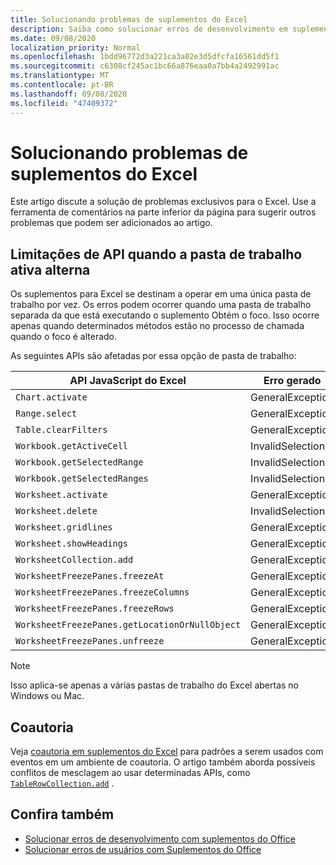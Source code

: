 ```yaml
---
title: Solucionando problemas de suplementos do Excel
description: Saiba como solucionar erros de desenvolvimento em suplementos do Excel.
ms.date: 09/08/2020
localization_priority: Normal
ms.openlocfilehash: 1bdd96772d3a221ca3a02e3d5dfcfa16561dd5f1
ms.sourcegitcommit: c6308cf245ac1bc66a876eaa0a7bb4a2492991ac
ms.translationtype: MT
ms.contentlocale: pt-BR
ms.lasthandoff: 09/08/2020
ms.locfileid: "47409372"
---
```

# <a name="troubleshooting-excel-add-ins"></a>Solucionando problemas de suplementos do Excel

Este artigo discute a solução de problemas exclusivos para o Excel. Use a ferramenta de comentários na parte inferior da página para sugerir outros problemas que podem ser adicionados ao artigo.

## <a name="api-limitations-when-the-active-workbook-switches"></a>Limitações de API quando a pasta de trabalho ativa alterna

Os suplementos para Excel se destinam a operar em uma única pasta de trabalho por vez. Os erros podem ocorrer quando uma pasta de trabalho separada da que está executando o suplemento Obtém o foco. Isso ocorre apenas quando determinados métodos estão no processo de chamada quando o foco é alterado.

As seguintes APIs são afetadas por essa opção de pasta de trabalho:

|API JavaScript do Excel | Erro gerado |
|--|--|
| `Chart.activate` | GeneralException |
| `Range.select` | GeneralException |
| `Table.clearFilters` | GeneralException |
| `Workbook.getActiveCell`  | InvalidSelection|
| `Workbook.getSelectedRange` | InvalidSelection|
| `Workbook.getSelectedRanges`  | InvalidSelection|
| `Worksheet.activate` | GeneralException |
| `Worksheet.delete`  | InvalidSelection|
| `Worksheet.gridlines` | GeneralException |
| `Worksheet.showHeadings` | GeneralException |
| `WorksheetCollection.add` | GeneralException |
| `WorksheetFreezePanes.freezeAt` | GeneralException |
| `WorksheetFreezePanes.freezeColumns` | GeneralException |
| `WorksheetFreezePanes.freezeRows` | GeneralException |
| `WorksheetFreezePanes.getLocationOrNullObject`| GeneralException |
| `WorksheetFreezePanes.unfreeze` | GeneralException |

> [!NOTE]
> Isso aplica-se apenas a várias pastas de trabalho do Excel abertas no Windows ou Mac.

## <a name="coauthoring"></a>Coautoria

Veja [coautoria em suplementos do Excel](co-authoring-in-excel-add-ins.md) para padrões a serem usados com eventos em um ambiente de coautoria. O artigo também aborda possíveis conflitos de mesclagem ao usar determinadas APIs, como [`TableRowCollection.add`](/javascript/api/excel/excel.tablerowcollection#add-index--values-) .

## <a name="see-also"></a>Confira também

- [Solucionar erros de desenvolvimento com suplementos do Office](../testing/troubleshoot-development-errors.md)
- [Solucionar erros de usuários com Suplementos do Office](../testing/testing-and-troubleshooting.md)

